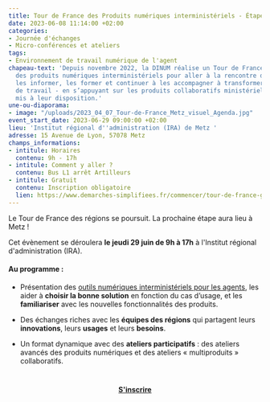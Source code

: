 ```yaml
---
title: Tour de France des Produits numériques interministériels - Étape en Grand-Est
date: 2023-06-08 11:14:00 +02:00
categories:
- Journée d'échanges
- Micro-conférences et ateliers
tags:
- Environnement de travail numérique de l'agent
chapeau-text: 'Depuis novembre 2022, la DINUM réalise un Tour de France des régions
  des produits numériques interministériels pour aller à la rencontre des agents :
  les informer, les former et continuer à les accompagner à transformer les méthodes
  de travail - en s’appuyant sur les produits collaboratifs ministériels et interministériels
  mis à leur disposition.'
une-ou-diaporama:
- image: "/uploads/2023_04_07_Tour-de-France_Metz_visuel_Agenda.jpg"
event_start_date: 2023-06-29 09:00:00 +02:00
lieu: 'Institut régional d''administration (IRA) de Metz '
adresse: 15 Avenue de Lyon, 57078 Metz
champs_informations:
- intitule: Horaires
  contenu: 9h - 17h
- intitule: Comment y aller ?
  contenu: Bus L1 arrêt Artilleurs
- intitule: Gratuit
  contenu: Inscription obligatoire
  lien: https://www.demarches-simplifiees.fr/commencer/tour-de-france-grand-est
---
```


Le Tour de France des régions se poursuit. La prochaine étape aura lieu à Metz !

Cet évènement se déroulera **le jeudi 29 juin de 9h à 17h** à l'Institut régional d'administration (IRA).

#### Au programme :

* Présentation des [outils numériques interministériels pour les agents](https://www.numerique.gouv.fr/outils-agents/), les aider à **choisir la bonne solution** en fonction du cas d’usage, et les **familiariser** avec les nouvelles fonctionnalités des produits.

* Des échanges riches avec les **équipes des régions** qui partagent leurs **innovations**, leurs **usages** et leurs **besoins**.

* Un format dynamique avec des **ateliers participatifs** : des ateliers avancés des produits numériques et des ateliers « multiproduits » collaboratifs.

<div align="center" style="margin-bottom: 15px; margin-top: 40px"><a href="https://www.demarches-simplifiees.fr/commencer/tour-de-france-grand-est" class="button" title="S'inscrire - Lien externe"><b>S'inscrire</b></a></div>